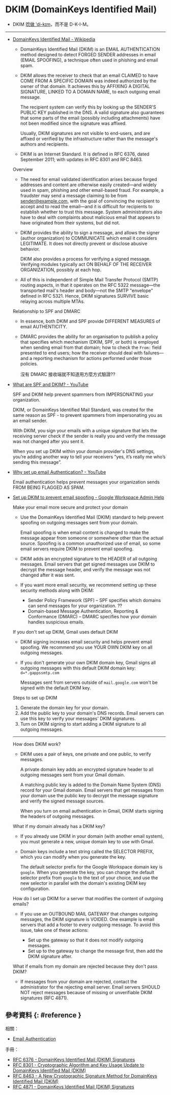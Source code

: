 # DKIM (DomainKeys Identified Mail)

  - DKIM [唸做 ‵di-kɪm](https://youglish.com/pronounce/dkim/english?)，而不是 D-K-I-M。

---

  - [DomainKeys Identified Mail \- Wikipedia](https://en.wikipedia.org/wiki/DomainKeys_Identified_Mail)

      - DomainKeys Identified Mail (DKIM) is an EMAIL AUTHENTICATION method designed to detect FORGED SENDER addresses in email (EMAIL SPOOFING), a technique often used in phishing and email spam.

      - DKIM allows the receiver to check that an email CLAIMED to have COME FROM A SPECIFIC DOMAIN was indeed authorized by the owner of that domain. It achieves this by AFFIXING A DIGITAL SIGNATURE, LINKED TO A DOMAIN NAME, to each outgoing email message.

        The recipient system can verify this by looking up the SENDER'S PUBLIC KEY published in the DNS. A valid signature also guarantees that some parts of the email (possibly including attachments) have not been modified since the signature was affixed.

        Usually, DKIM signatures are not visible to end-users, and are affixed or verified by the infrastructure rather than the message's authors and recipients.

      - DKIM is an Internet Standard. It is defined in RFC 6376, dated September 2011; with updates in RFC 8301 and RFC 8463.

    Overview

      - The need for email validated identification arises because forged addresses and content are otherwise easily created—and widely used in spam, phishing and other email-based fraud. For example, a fraudster may send a message claiming to be from sender@example.com, with the goal of convincing the recipient to accept and to read the email—and it is difficult for recipients to establish whether to trust this message. System administrators also have to deal with complaints about malicious email that appears to have originated from their systems, but did not.

      - DKIM provides the ability to sign a message, and allows the signer (author organization) to COMMUNICATE which email it considers LEGITIMATE. It does not directly prevent or disclose abusive behavior.

        DKIM also provides a process for verifying a signed message. Verifying modules typically act ON BEHALF OF THE RECEIVER ORGANIZATION, possibly at each hop.

      - All of this is independent of Simple Mail Transfer Protocol (SMTP) routing aspects, in that it operates on the RFC 5322 message—the transported mail's header and body—not the SMTP "envelope" defined in RFC 5321. Hence, DKIM signatures SURVIVE basic relaying across multiple MTAs.

    Relationship to SPF and DMARC

      - In essence, both DKIM and SPF provide DIFFERENT MEASURES of email AUTHENTICITY.

      - DMARC provides the ability for an organisation to publish a policy that specifies which mechanism (DKIM, SPF, or both) is employed when sending email from that domain; how to check the `From:` field presented to end users; how the receiver should deal with failures—and a reporting mechanism for actions performed under those policies.

        沒有 DMARC 接收端就不知道用方麼方式驗證??

  - [What are SPF and DKIM? \- YouTube](https://www.youtube.com/watch?v=8V2nfKLzc84)

    SPF and DKIM help prevent spammers from IMPERSONATING your organization.

    DKIM, or DomainKeys Identified Mail Standard, was created for the same reason as SPF - to prevent spammers from impersonating you as an email sender.

    With DKIM, you sign your emails with a unique signature that lets the receiving server check if the sender is really you and verify the message was not changed after you sent it.

    When you set up DKIM within your domain provider's DNS settings, you’re adding another way to tell your receivers “yes, it’s really me who’s sending this message”.

  - [Why set up email Authentication? \- YouTube](https://www.youtube.com/watch?v=0sSGSYYyrHk)

    Email authentication helps prevent messages your organization sends FROM BEING FLAGGED AS SPAM.

  - [Set up DKIM to prevent email spoofing \- Google Workspace Admin Help](https://support.google.com/a/answer/174124?hl=en)

    Make your email more secure and protect your domain

      - Use the DomainKeys Identified Mail (DKIM) standard to help prevent spoofing on outgoing messages sent from your domain.

        Email spoofing is when email content is changed to make the message appear from someone or somewhere other than the actual source. Spoofing is a common unauthorized use of email, so some email servers require DKIM to prevent email spoofing.

      - DKIM adds an encrypted signature to the HEADER of all outgoing messages. Email servers that get signed messages use DKIM to decrypt the message header, and verify the message was not changed after it was sent.

      - If you want more email security, we recommend setting up these security methods along with DKIM:

          - Sender Policy Framework (SPF) – SPF specifies which domains can send messages for your organization. ??
          - Domain-based Message Authentication, Reporting & Conformance (DMARC) – DMARC specifies how your domain handles suspicious emails.

    If you don't set up DKIM, Gmail uses default DKIM

      - DKIM signing increases email security and helps prevent email spoofing. We recommend you use YOUR OWN DKIM key on all outgoing messages.

      - If you don't generate your own DKIM domain key, Gmail signs all outgoing messages with this default DKIM domain key: `d=*.gappssmtp.com`

        Messages sent from servers outside of `mail.google.com` won't be signed with the default DKIM key.

    Steps to set up DKIM

     1. Generate the domain key for your domain.
     2. Add the public key to your domain's DNS records. Email servers can use this key to verify your messages' DKIM signatures.
     3. Turn on DKIM signing to start adding a DKIM signature to all outgoing messages.

    ----

    How does DKIM work?

      - DKIM uses a pair of keys, one private and one public, to verify messages.

        A private domain key adds an encrypted signature header to all outgoing messages sent from your Gmail domain.

        A matching public key is added to the Domain Name System (DNS) record for your Gmail domain. Email servers that get messages from your domain use the public key to decrypt the message signature and verify the signed message sources.

        When you turn on email authentication in Gmail, DKIM starts signing the headers of outgoing messages.

    What if my domain already has a DKIM key?

      - If you already use DKIM in your domain (with another email system), you must generate a new, unique domain key to use with Gmail.

      - Domain keys include a text string called the SELECTOR PREFIX, which you can modify when you generate the key.

        The default selector prefix for the Google Workspace domain key is `google`. When you generate the key, you can change the default selector prefix from `google` to the text of your choice, and use the new selector in parallel with the domain's existing DKIM key configuration.

    How do I set up DKIM for a server that modifies the content of outgoing emails?

      - If you use an OUTBOUND MAIL GATEWAY that changes outgoing messages, the DKIM signature is VOIDED. One example is email servers that add a footer to every outgoing message. To avoid this issue, take one of these actions:

          - Set up the gateway so that it does not modify outgoing messages.
          - Set up to the gateway to change the message first, then add the DKIM signature after.

    What if emails from my domain are rejected because they don't pass DKIM?

      - If messages from your domain are rejected, contact the administrator for the rejecting email server. Email servers SHOULD NOT reject messages because of missing or unverifiable DKIM signatures (RFC 4871).

## 參考資料 {: #reference }

相關：

  - [Email Authentication](email-auth.md)

手冊：

  - [RFC 6376 - DomainKeys Identified Mail (DKIM) Signatures](https://www.rfc-editor.org/info/rfc6376)
  - [RFC 8301 - Cryptographic Algorithm and Key Usage Update to DomainKeys Identified Mail (DKIM)](https://www.rfc-editor.org/info/rfc8301)
  - [RFC 8463 - A New Cryptographic Signature Method for DomainKeys Identified Mail (DKIM)](https://www.rfc-editor.org/info/rfc8463)
  - [RFC 4871 - DomainKeys Identified Mail (DKIM) Signatures](https://www.rfc-editor.org/info/rfc4871)
